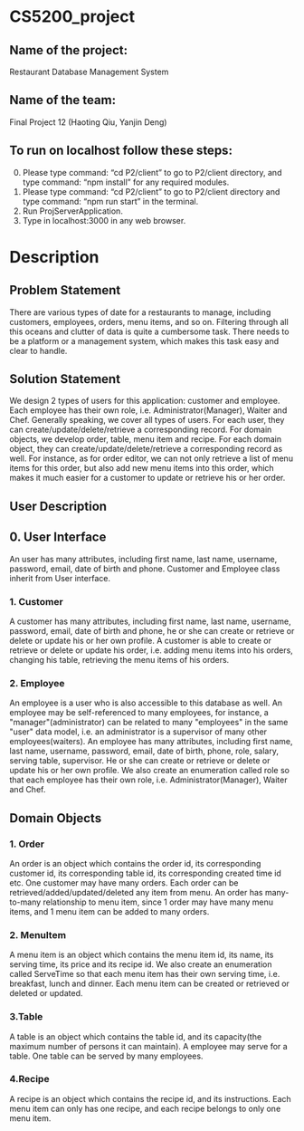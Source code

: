 # CS5200_project

## Name of the project:
Restaurant Database Management System

## Name of the team:
Final Project 12 (Haoting Qiu, Yanjin Deng)

## To run on localhost follow these steps:
0. Please type command: “cd P2/client” to go to P2/client directory, and type command: “npm install” for any required modules.
1. Please type command: “cd P2/client” to go to P2/client directory and type command: “npm run start” in the terminal.
2. Run ProjServerApplication.
3. Type in localhost:3000 in any web browser.

# Description
## Problem Statement
There are various types of date for a restaurants to manage, including customers, employees, orders, menu items, and so on. Filtering through all this oceans and clutter of data is quite a cumbersome task. There needs to be a platform or a management system, which makes this task easy and clear to handle.
## Solution Statement
We design 2 types of users for this application: customer and employee. Each employee has their own role, i.e. Administrator(Manager), Waiter and Chef. Generally speaking, we cover all types of users. For each user, they can create/update/delete/retrieve a corresponding record.
For domain objects, we develop order, table, menu item and recipe. For each domain object, they can create/update/delete/retrieve a corresponding record as well. For instance, as for order editor, we can not only retrieve a list of menu items for this order, but also add new menu items into this order, which makes it much easier for a customer to update or retrieve his or her order.

## User Description
## 0. User Interface
An user has many attributes, including first name, last name, username, password, email, date of birth and phone. Customer and Employee class inherit from User interface.
### 1. Customer
A customer has many attributes, including first name, last name, username, password, email, date of birth and phone, he or she can create or retrieve or delete or update his or her own profile. A customer is able to create or retrieve or delete or update his order, i.e. adding menu items into his orders, changing his table, retrieving the menu items of his orders.
### 2. Employee
An employee is a user who is also accessible to this database as well. An employee may be self-referenced to many employees, for instance, a "manager"(administrator) can be related to many "employees" in the same "user" data model, i.e. an administrator is a supervisor of many other employees(waiters). An employee has many attributes, including first name, last name, username, password, email, date of birth, phone, role, salary, serving table, supervisor. He or she can create or retrieve or delete or update his or her own profile.
We also create an enumeration called role so that each employee has their own role, i.e. Administrator(Manager), Waiter and Chef.

## Domain Objects
### 1. Order
An order is an object which contains the order id, its corresponding customer id, its corresponding table id, its corresponding created time id etc.
One customer may have many orders. Each order can be retrieved/added/updated/deleted any item from menu. An order has many-to-many relationship to menu item, since 1 order may have many menu items, and 1 menu item can be added to many orders.
### 2. MenuItem
A menu item is an object which contains the menu item id, its name, its serving time, its price and its recipe id. We also create an enumeration called ServeTime so that each menu item has their own serving time, i.e. breakfast, lunch and dinner. Each menu item can be created or retrieved or deleted or updated.
### 3.Table
A table is an object which contains the table id, and its capacity(the maximum number of persons it can maintain).  A employee may serve for a table. One table can be served by many employees.
### 4.Recipe
A recipe is an object which contains the recipe id, and its instructions.  Each menu item can only has one recipe, and each recipe belongs to only one menu item.






